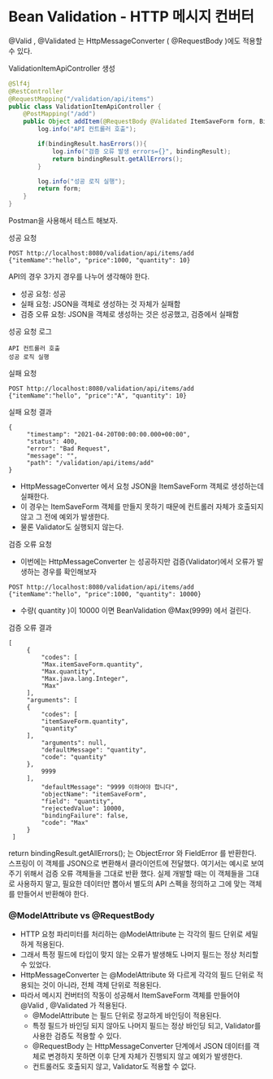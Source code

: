 
# Bean Validation - HTTP 메시지 컨버터

@Valid , @Validated 는 HttpMessageConverter ( @RequestBody )에도 적용할 수 있다.

ValidationItemApiController 생성
```java
@Slf4j
@RestController
@RequestMapping("/validation/api/items")
public class ValidationItemApiController {
    @PostMapping("/add")
    public Object addItem(@RequestBody @Validated ItemSaveForm form, BindingResult bindingResult){
        log.info("API 컨트롤러 호출");

        if(bindingResult.hasErrors()){
            log.info("검증 오류 발생 errors={}", bindingResult);
            return bindingResult.getAllErrors();
        }

        log.info("성공 로직 실행");
        return form;
    }
}
```

Postman을 사용해서 테스트 해보자.

성공 요청
```text
POST http://localhost:8080/validation/api/items/add
{"itemName":"hello", "price":1000, "quantity": 10}
```

API의 경우 3가지 경우를 나누어 생각해야 한다.
- 성공 요청: 성공
- 실패 요청: JSON을 객체로 생성하는 것 자체가 실패함
- 검증 오류 요청: JSON을 객체로 생성하는 것은 성공했고, 검증에서 실패함

성공 요청 로그
```text
API 컨트롤러 호출
성공 로직 실행
```

실패 요청 
```text
POST http://localhost:8080/validation/api/items/add
{"itemName":"hello", "price":"A", "quantity": 10}
```

실패 요청 결과
```text
{
     "timestamp": "2021-04-20T00:00:00.000+00:00",
     "status": 400,
     "error": "Bad Request",
     "message": "",
     "path": "/validation/api/items/add"
}
```
- HttpMessageConverter 에서 요청 JSON을 ItemSaveForm 객체로 생성하는데 실패한다.
- 이 경우는 ItemSaveForm 객체를 만들지 못하기 때문에 컨트롤러 자체가 호출되지 않고 그 전에 예외가 발생한다.
- 물론 Validator도 실행되지 않는다. 

검증 오류 요청
- 이번에는 HttpMessageConverter 는 성공하지만 검증(Validator)에서 오류가 발생하는 경우를 확인해보자
```text
POST http://localhost:8080/validation/api/items/add
{"itemName":"hello", "price":1000, "quantity": 10000}
```
- 수량( quantity )이 10000 이면 BeanValidation @Max(9999) 에서 걸린다.

검증 오류 결과
```text
[
     {
         "codes": [
         "Max.itemSaveForm.quantity",
         "Max.quantity",
         "Max.java.lang.Integer",
         "Max"
     ],
     "arguments": [
     {
         "codes": [
         "itemSaveForm.quantity",
         "quantity"
     ],
         "arguments": null,
         "defaultMessage": "quantity",
         "code": "quantity"
     },
         9999
     ],
         "defaultMessage": "9999 이하여야 합니다",
         "objectName": "itemSaveForm",
         "field": "quantity",
         "rejectedValue": 10000,
         "bindingFailure": false,
         "code": "Max"
     }
 ]
```

return bindingResult.getAllErrors(); 는 ObjectError 와 FieldError 를 반환한다.
스프링이 이 객체를 JSON으로 변환해서 클라이언트에 전달했다.
여기서는 예시로 보여주기 위해서 검증 오류 객체들을 그대로 반환 했다. 
실제 개발할 때는 이 객체들을 그대로 사용하지 말고, 필요한 데이터만 뽑아서 별도의 API 스펙을 정의하고 그에
맞는 객체를 만들어서 반환해야 한다.

### @ModelAttribute vs @RequestBody

- HTTP 요청 파리미터를 처리하는 @ModelAttribute 는 각각의 필드 단위로 세밀하게 적용된다.
- 그래서 특정 필드에 타입이 맞지 않는 오류가 발생해도 나머지 필드는 정상 처리할 수 있었다.
- HttpMessageConverter 는 @ModelAttribute 와 다르게 각각의 필드 단위로 적용되는 것이 아니라, 전체 객체
  단위로 적용된다.
- 따라서 메시지 컨버터의 작동이 성공해서 ItemSaveForm 객체를 만들어야 @Valid , @Validated 가 적용된다.
  - @ModelAttribute 는 필드 단위로 정교하게 바인딩이 적용된다. 
  - 특정 필드가 바인딩 되지 않아도 나머지 필드는 정상 바인딩 되고, Validator를 사용한 검증도 적용할 수 있다.
  - @RequestBody 는 HttpMessageConverter 단계에서 JSON 데이터를 객체로 변경하지 못하면 이후 단계 자체가 
    진행되지 않고 예외가 발생한다.
  - 컨트롤러도 호출되지 않고, Validator도 적용할 수 없다.

